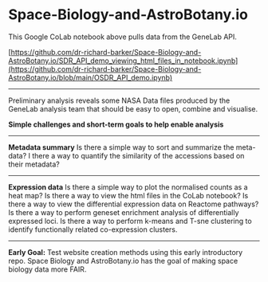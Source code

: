 # Space-Biology-and-AstroBotany.io

This Google CoLab notebook above pulls data from the GeneLab API.

[https://github.com/dr-richard-barker/Space-Biology-and-AstroBotany.io/SDR_API_demo_viewing_html_files_in_notebook.ipynb](https://github.com/dr-richard-barker/Space-Biology-and-AstroBotany.io/blob/main/OSDR_API_demo.ipynb)

---

Preliminary analysis reveals some NASA Data files produced by the GeneLab analysis team that should be easy to open, combine and visualise. 

**Simple challenges and short-term goals to help enable analysis** 

---

**Metadata summary**
Is there a simple way to sort and summarize the meta-data? 
I there a way to quantify the similarity of the accessions based on their metadata?

---

**Expression data**
Is there a simple way to plot the normalised counts as a heat map?
Is there a way to view the html files in the CoLab notebook?
Is there a way to view the differential expression data on Reactome pathways?
Is there a way to perform geneset enrichment analysis of differentially expressed loci. 
Is there a way to perform k-means and T-sne clustering to identify functionally related co-expression clusters. 

---


**Early Goal:** Test website creation methods using this early introductory repo.
Space Biology and AstroBotany.io has the goal of making space biology data more FAIR. 
